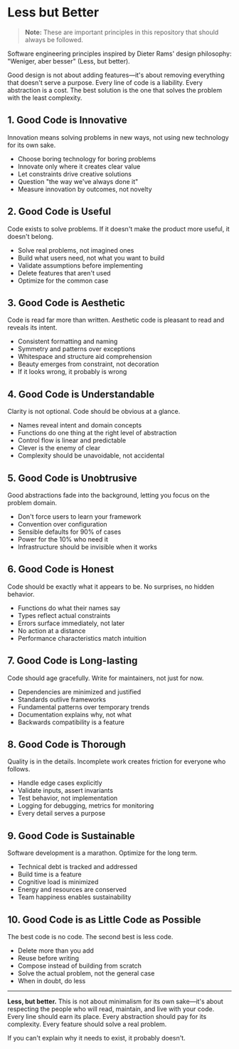 # Less but Better

> **Note:** These are important principles in this repository that should always be followed.

Software engineering principles inspired by Dieter Rams' design philosophy: "Weniger, aber besser" (Less, but better).

Good design is not about adding features—it's about removing everything that doesn't serve a purpose. Every line of code is a liability. Every abstraction is a cost. The best solution is the one that solves the problem with the least complexity.

## 1. Good Code is Innovative

Innovation means solving problems in new ways, not using new technology for its own sake.

- Choose boring technology for boring problems
- Innovate only where it creates clear value
- Let constraints drive creative solutions
- Question "the way we've always done it"
- Measure innovation by outcomes, not novelty

## 2. Good Code is Useful

Code exists to solve problems. If it doesn't make the product more useful, it doesn't belong.

- Solve real problems, not imagined ones
- Build what users need, not what you want to build
- Validate assumptions before implementing
- Delete features that aren't used
- Optimize for the common case

## 3. Good Code is Aesthetic

Code is read far more than written. Aesthetic code is pleasant to read and reveals its intent.

- Consistent formatting and naming
- Symmetry and patterns over exceptions
- Whitespace and structure aid comprehension
- Beauty emerges from constraint, not decoration
- If it looks wrong, it probably is wrong

## 4. Good Code is Understandable

Clarity is not optional. Code should be obvious at a glance.

- Names reveal intent and domain concepts
- Functions do one thing at the right level of abstraction
- Control flow is linear and predictable
- Clever is the enemy of clear
- Complexity should be unavoidable, not accidental

## 5. Good Code is Unobtrusive

Good abstractions fade into the background, letting you focus on the problem domain.

- Don't force users to learn your framework
- Convention over configuration
- Sensible defaults for 90% of cases
- Power for the 10% who need it
- Infrastructure should be invisible when it works

## 6. Good Code is Honest

Code should be exactly what it appears to be. No surprises, no hidden behavior.

- Functions do what their names say
- Types reflect actual constraints
- Errors surface immediately, not later
- No action at a distance
- Performance characteristics match intuition

## 7. Good Code is Long-lasting

Code should age gracefully. Write for maintainers, not just for now.

- Dependencies are minimized and justified
- Standards outlive frameworks
- Fundamental patterns over temporary trends
- Documentation explains why, not what
- Backwards compatibility is a feature

## 8. Good Code is Thorough

Quality is in the details. Incomplete work creates friction for everyone who follows.

- Handle edge cases explicitly
- Validate inputs, assert invariants
- Test behavior, not implementation
- Logging for debugging, metrics for monitoring
- Every detail serves a purpose

## 9. Good Code is Sustainable

Software development is a marathon. Optimize for the long term.

- Technical debt is tracked and addressed
- Build time is a feature
- Cognitive load is minimized
- Energy and resources are conserved
- Team happiness enables sustainability

## 10. Good Code is as Little Code as Possible

The best code is no code. The second best is less code.

- Delete more than you add
- Reuse before writing
- Compose instead of building from scratch
- Solve the actual problem, not the general case
- When in doubt, do less

---

**Less, but better.** This is not about minimalism for its own sake—it's about respecting the people who will read, maintain, and live with your code. Every line should earn its place. Every abstraction should pay for its complexity. Every feature should solve a real problem.

If you can't explain why it needs to exist, it probably doesn't.
